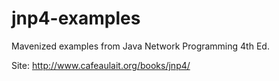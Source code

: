 # jnp4-examples
Mavenized examples from Java Network Programming 4th Ed.

Site: http://www.cafeaulait.org/books/jnp4/
